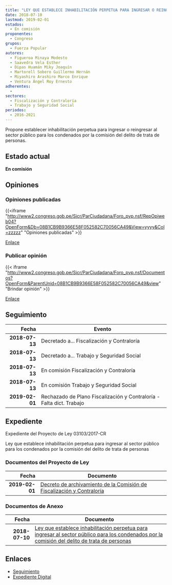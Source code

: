 ```yaml
---
title: "LEY QUE ESTABLECE INHABILITACIÓN PERPETUA PARA INGRESAR O REINGRESAR AL SECTOR PÚBLICO PARA LOS CONDENADOS POR LA COMISIÓN DEL DELITO DE TRATA DE PERSONAS"
date: 2018-07-10
lastmod: 2019-02-01
estados: 
  - En comisión
proponentes: 
  - Congreso
grupos: 
  - Fuerza Popular
autores: 
  - Figueroa Minaya Modesto
  - Saavedra Vela Esther
  - Dipas Huamán Miky Joaquín
  - Martorell Sobero Guillermo Hernán
  - Miyashiro Arashiro Marco Enrique
  - Ventura Ángel Roy Ernesto
adherentes: 
  - 
sectores: 
  - Fiscalización y Contraloría
  - Trabajo y Seguridad Social
periodos: 
  - 2016-2021
---
```


Propone establecer inhabilitación perpetua para ingresar o reingresar al sector público para los condenados por la comisión del delito de trata de personas.


## Estado actual

**En comisión**

## Opiniones

### Opiniones publicadas

{{<iframe "http://www2.congreso.gob.pe/Sicr/ParCiudadana/Foro_pvp.nsf/RepOpiweb04?OpenForm&Db=08B1CB9B9366E58F052582C70056CA49&View=yyyy&Col=zzzzz" "Opiniones publicadas" >}}

[Enlace](http://www2.congreso.gob.pe/Sicr/ParCiudadana/Foro_pvp.nsf/RepOpiweb04?OpenForm&Db=08B1CB9B9366E58F052582C70056CA49&View=yyyy&Col=zzzzz)
### Publicar opinión

{{< iframe "http://www2.congreso.gob.pe/Sicr/ParCiudadana/Foro_pvp.nsf/Documentos?OpenForm&ParentUnid=08B1CB9B9366E58F052582C70056CA49&view" "Brindar opinión" >}}

[Enlace](http://www2.congreso.gob.pe/Sicr/ParCiudadana/Foro_pvp.nsf/Documentos?OpenForm&ParentUnid=08B1CB9B9366E58F052582C70056CA49&view)

## Seguimiento

| Fecha | Evento |
|------:|--------|
| **2018-07-13** | Decretado a... Fiscalización y Contraloría|
| **2018-07-13** | Decretado a... Trabajo y Seguridad Social|
| **2018-07-13** | En comisión Fiscalización y Contraloría|
| **2018-07-13** | En comisión Trabajo y Seguridad Social|
| **2019-02-01** | Rechazado de Plano Fiscalización y Contraloría - Falta dict. Trabajo|


## Expediente

Expediente del Proyecto de Ley 03103/2017-CR

Ley que establece inhabilitación perpetua para ingresar al sector público para los condenados por la comisión del delito de trata de personas


### Documentos del Proyecto de Ley

| Fecha | Documento |
|------:|--------|
| **2019-02-01** | [Decreto de archivamiento de la Comisión de Fiscalización y Contraloría](http://www.leyes.congreso.gob.pe/Documentos/2016_2021/Oficios/Comisiones_Ordinarias/MEMORANDUM-119-2018-2019-CFC-CR.pdf) |

### Documentos de Anexo

| Fecha | Documento |
|------:|--------|
| **2018-07-10** | [Ley que establece inhabilitación perpetua para ingresar al sector público para los condenados por la comisión del delito de trata de personas](http://www.leyes.congreso.gob.pe/Documentos/2016_2021/Proyectos_de_Ley_y_de_Resoluciones_Legislativas/PL0310320180710.pdf) |

## Enlaces 

- [Seguimiento](http://www2.congreso.gob.pe/Sicr/TraDocEstProc/CLProLey2016.nsf/f7fff46988ca05b1052578e100829cc7/2da2401a66915afc052582c6007ab0d0?OpenDocument)
- [Expediente Digital](http://www2.congreso.gob.pe/Sicr/TraDocEstProc/CLProLey2016.nsf/f7fff46988ca05b1052578e100829cc7/2da2401a66915afc052582c6007ab0d0?OpenDocument&Click=05257FB7005EB655.eb71d0cf91d8294e05256cdf006b5706/$Body/0.1C6C)

